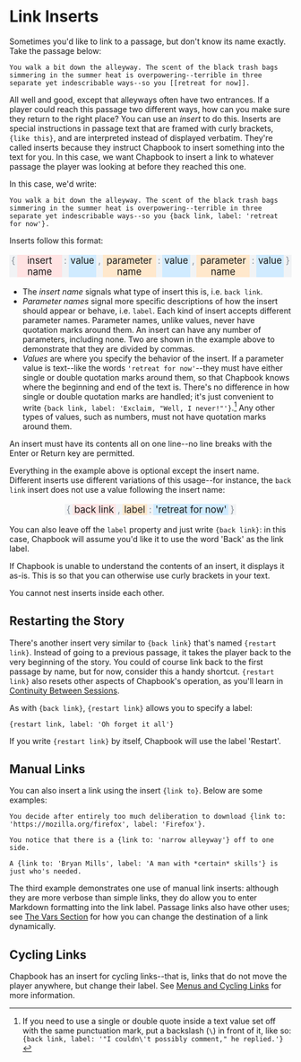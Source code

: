 # Link Inserts

Sometimes you'd like to link to a passage, but don't know its name exactly. Take the passage below:

```
You walk a bit down the alleyway. The scent of the black trash bags simmering in the summer heat is overpowering--terrible in three separate yet indescribable ways--so you [[retreat for now]].
```

All well and good, except that alleyways often have two entrances. If a player could reach this passage two different ways, how can you make sure they return to the right place? You can use an _insert_ to do this. Inserts are special instructions in passage text that are framed with curly brackets, `{like this}`, and are interpreted instead of displayed verbatim. They're called inserts because they instruct Chapbook to insert something into the text for you. In this case, we want Chapbook to insert a link to whatever passage the player was looking at before they reached this one.

In this case, we'd write:

```
You walk a bit down the alleyway. The scent of the black trash bags simmering in the summer heat is overpowering--terrible in three separate yet indescribable ways--so you {back link, label: 'retreat for now'}.
```

Inserts follow this format:

<p class="insert-example">
	<span class="punc">{</span>
	<span class="identifier">insert name</span>
	<span class="punc">:</span>
	<span class="direct-object">value</span>
	<span class="punc">,</span>
	<span class="param1">
		<span class="param-name">parameter name</span>
		<span class="punc">:</span>
		<span class="param-value">value</span>
	</span>
	<span class="punc">,</span>
	<span class="param2">
		<span class="param-name">parameter name</span>
		<span class="punc">:</span>
		<span class="param-value">value</span>
	</span>
	<span class="punc">}</span>
</p>

-   The *insert name* signals what type of insert this is, i.e. `back link`.
-   *Parameter names* signal more specific descriptions of how the insert should
    appear or behave, i.e. `label`. Each kind of insert accepts different
    parameter names. Parameter names, unlike values, never have quotation marks
    around them. An insert can have any number of parameters, including none.
    Two are shown in the example above to demonstrate that they are divided by
    commas.
-   *Values* are where you specify the behavior of the insert. If a parameter
    value is text--like the words `'retreat for now'`--they must have either
    single or double quotation marks around them, so that Chapbook knows where
    the beginning and end of the text is. There's no difference in how single or
    double quotation marks are handled; it's just convenient to write `{back
    link, label: 'Exclaim, "Well, I never!"'}`.[^1] Any other types of values,
    such as numbers, must not have quotation marks around them. 

An insert must have its contents all on one line--no line breaks with the Enter or Return key are permitted.

Everything in the example above is optional except the insert name. Different inserts use different variations of this usage--for instance, the `back link` insert does not use a value following the insert name:

<p class="insert-example">
	<span class="punc">{</span>
	<span class="identifier">back link</span>
	<span class="punc">,</span>
	<span class="param1">
		<span class="param-name">label</span>
		<span class="punc">:</span>
		<span class="param-value">'retreat for now'</span>
	</span>
	<span class="punc">}</span>
</p>

You can also leave off the `label` property and just write `{back link}`: in this case, Chapbook will assume you'd like it to use the word 'Back' as the link label.

If Chapbook is unable to understand the contents of an insert, it displays it as-is. This is so that you can otherwise use curly brackets in your text.

<aside data-hint="danger">
You cannot nest inserts inside each other.
</aside>

## Restarting the Story

There's another insert very similar to `{back link}` that's named `{restart link}`. Instead of going to a previous passage, it takes the player back to the very beginning of the story. You could of course link back to the first passage by name, but for now, consider this a handy shortcut. `{restart link}` also resets other aspects of Chapbook's operation, as you'll learn in [Continuity Between Sessions](../state/continuity.md).

As with `{back link}`, `{restart link}` allows you to specify a label:

```
{restart link, label: 'Oh forget it all'}
```

If you write `{restart link}` by itself, Chapbook will use the label 'Restart'.

## Manual Links

You can also insert a link using the insert `{link to}`. Below are some examples:

```
You decide after entirely too much deliberation to download {link to: 'https://mozilla.org/firefox', label: 'Firefox'}.

You notice that there is a {link to: 'narrow alleyway'} off to one side.

A {link to: 'Bryan Mills', label: 'A man with *certain* skills'} is just who's needed.
```

The third example demonstrates one use of manual link inserts: although they are more verbose than simple links, they do allow you to enter Markdown formatting into the link label. Passage links also have other uses; see [The Vars Section][vars-in-inserts] for how you can change the destination of a link dynamically.

## Cycling Links

Chapbook has an insert for cycling links--that is, links that do not move the player anywhere, but change their label. See [Menus and Cycling Links][cycling] for more information.

[vars-section]: ../state/the-vars-section.html
[cycling]: ../player-input/dropdown-menus-cycling-links.md
[vars-in-inserts]: ../state/the-vars-section.html#expressions-can-be-used-in%20inserts

[^1]: If you need to use a single or double quote inside a text value set off with the same punctuation mark, put a backslash (`\`) in front of it, like so: `{back link, label: '"I couldn\'t possibly comment," he replied.'}`

<style>
.insert-example {
	font-size: 120%;
	text-align: center;
	display: flex;
	justify-content: center;
}

.insert-example span {
	display: flex;
}

.insert-example .punc {
	padding: 0 0.2em;
	color: #868e96; /* gray-6 */
	background-color: #f1f3f5; /* gray-1 */
}

.insert-example .identifier {
	padding: 0 0.2em;
	background-color: #ffe3e3; /* red-1 */
}

.insert-example .direct-object, .insert-example .param-value {
	padding: 0 0.2em;
	background-color: #d0ebff; /* blue-1 */
}

.insert-example .param-name {
	padding: 0 0.2em;
	background-color: #ffe8cc; /* orange-1 */
}
</style>